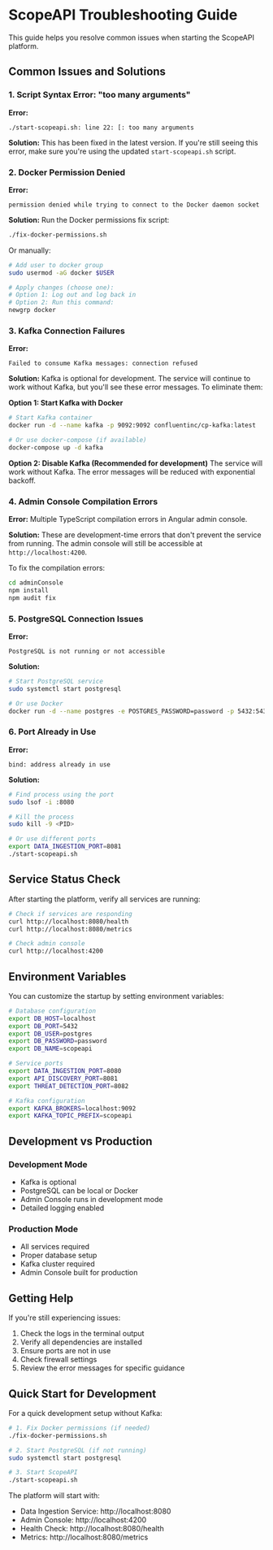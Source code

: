 # ScopeAPI Troubleshooting Guide

This guide helps you resolve common issues when starting the ScopeAPI platform.

## Common Issues and Solutions

### 1. Script Syntax Error: "too many arguments"

**Error:**
```
./start-scopeapi.sh: line 22: [: too many arguments
```

**Solution:**
This has been fixed in the latest version. If you're still seeing this error, make sure you're using the updated `start-scopeapi.sh` script.

### 2. Docker Permission Denied

**Error:**
```
permission denied while trying to connect to the Docker daemon socket
```

**Solution:**
Run the Docker permissions fix script:
```bash
./fix-docker-permissions.sh
```

Or manually:
```bash
# Add user to docker group
sudo usermod -aG docker $USER

# Apply changes (choose one):
# Option 1: Log out and log back in
# Option 2: Run this command:
newgrp docker
```

### 3. Kafka Connection Failures

**Error:**
```
Failed to consume Kafka messages: connection refused
```

**Solution:**
Kafka is optional for development. The service will continue to work without Kafka, but you'll see these error messages. To eliminate them:

**Option 1: Start Kafka with Docker**
```bash
# Start Kafka container
docker run -d --name kafka -p 9092:9092 confluentinc/cp-kafka:latest

# Or use docker-compose (if available)
docker-compose up -d kafka
```

**Option 2: Disable Kafka (Recommended for development)**
The service will work without Kafka. The error messages will be reduced with exponential backoff.

### 4. Admin Console Compilation Errors

**Error:**
Multiple TypeScript compilation errors in Angular admin console.

**Solution:**
These are development-time errors that don't prevent the service from running. The admin console will still be accessible at `http://localhost:4200`.

To fix the compilation errors:
```bash
cd adminConsole
npm install
npm audit fix
```

### 5. PostgreSQL Connection Issues

**Error:**
```
PostgreSQL is not running or not accessible
```

**Solution:**
```bash
# Start PostgreSQL service
sudo systemctl start postgresql

# Or use Docker
docker run -d --name postgres -e POSTGRES_PASSWORD=password -p 5432:5432 postgres:13
```

### 6. Port Already in Use

**Error:**
```
bind: address already in use
```

**Solution:**
```bash
# Find process using the port
sudo lsof -i :8080

# Kill the process
sudo kill -9 <PID>

# Or use different ports
export DATA_INGESTION_PORT=8081
./start-scopeapi.sh
```

## Service Status Check

After starting the platform, verify all services are running:

```bash
# Check if services are responding
curl http://localhost:8080/health
curl http://localhost:8080/metrics

# Check admin console
curl http://localhost:4200
```

## Environment Variables

You can customize the startup by setting environment variables:

```bash
# Database configuration
export DB_HOST=localhost
export DB_PORT=5432
export DB_USER=postgres
export DB_PASSWORD=password
export DB_NAME=scopeapi

# Service ports
export DATA_INGESTION_PORT=8080
export API_DISCOVERY_PORT=8081
export THREAT_DETECTION_PORT=8082

# Kafka configuration
export KAFKA_BROKERS=localhost:9092
export KAFKA_TOPIC_PREFIX=scopeapi
```

## Development vs Production

### Development Mode
- Kafka is optional
- PostgreSQL can be local or Docker
- Admin Console runs in development mode
- Detailed logging enabled

### Production Mode
- All services required
- Proper database setup
- Kafka cluster required
- Admin Console built for production

## Getting Help

If you're still experiencing issues:

1. Check the logs in the terminal output
2. Verify all dependencies are installed
3. Ensure ports are not in use
4. Check firewall settings
5. Review the error messages for specific guidance

## Quick Start for Development

For a quick development setup without Kafka:

```bash
# 1. Fix Docker permissions (if needed)
./fix-docker-permissions.sh

# 2. Start PostgreSQL (if not running)
sudo systemctl start postgresql

# 3. Start ScopeAPI
./start-scopeapi.sh
```

The platform will start with:
- Data Ingestion Service: http://localhost:8080
- Admin Console: http://localhost:4200
- Health Check: http://localhost:8080/health
- Metrics: http://localhost:8080/metrics 